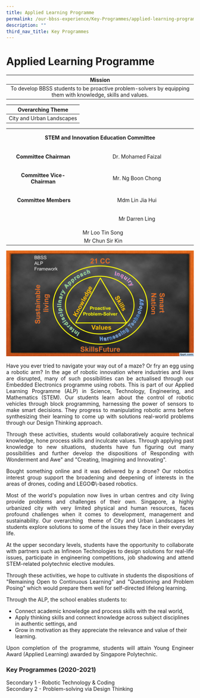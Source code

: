 ```yaml
---
title: Applied Learning Programme
permalink: /our-bbss-experience/Key-Programmes/applied-learning-programme/
description: ""
third_nav_title: Key Programmes
---
```

# Applied Learning Programme

| Mission       | 
|:--------------:|
| To develop BBSS students to be proactive problem-solvers by equipping them with knowledge, skills and values. |

| Overarching Theme       | 
|:--------------:|
| City and Urban Landscapes |

<table>
<tbody class="">
<tr class="">
<td class="" colspan="2" width="707">
<p class="" align="center"><strong class=""><span class="">STEM and Innovation Education Committee</span></strong></p>
</td>
</tr>
<tr class="">
<td class="" width="258">
<p class="" align="center"><strong class=""><span class="">Committee Chairman</span></strong></p>
</td>
<td class="" width="449">
<p class="" align="center"><span class="">Dr. Mohamed Faizal</span></p>
</td>
</tr>
<tr class="">
<td class="" width="258">
<p class="" align="center"><strong class=""><span class="">Committee Vice-Chairman</span></strong></p>
</td>
<td class="" width="449">
<p class="" align="center"><span class="">Mr. Ng Boon Chong</span></p>
</td>
</tr>
<tr class="">
<td class="" width="258">
<p class="" align="center"><span class="">&nbsp;</span><strong class="">Committee Members</strong></p>
</td>
<td class="" width="449">
<p class="" align="center"><span class="">Mdm Lin Jia Hui</span></p>
</td>
</tr>
<tr class="">
<td class="" width="258">
<p class="" align="center"><span class="">&nbsp;</span></p>
</td>
<td class="" width="449">
<p class="" align="center"><span class="">Mr Darren Ling</span></p>
</td>
</tr>
<tr>
<td>&nbsp;</td>
<td>Mr Loo Tin Song&nbsp;</td>
</tr>
<tr>
<td>&nbsp;</td>
<td>&nbsp;Mr Chun Sir Kin</td>
</tr>
</tbody>
</table>

![](/images/Our%20BBSS%20Experience/chart_for_ALP.jpg)

<p style="text-align: justify;">Have you ever tried to navigate your way out of a maze? Or fry an egg using a robotic arm? In the age of robotic innovation where industries and lives are disrupted, many of such possibilities can be actualised through our Embedded Electronics programme using robots. This is part of our Applied Learning Programme (ALP) in Science, Technology, Engineering, and Mathematics (STEM). Our students learn about the control of robotic vehicles through block programming, harnessing the power of sensors to make smart decisions. They progress to manipulating robotic arms before synthesizing their learning to come up with solutions real-world problems through our Design Thinking approach.</p>


<p style="text-align: justify;">Through these activities, students would collaboratively acquire technical knowledge, hone process skills and inculcate values. Through applying past knowledge to new situations, students have fun figuring out many possibilities and further develop the dispositions of Responding with Wonderment and Awe" and "Creating, Imagining and Innovating".</p>


<p style="text-align: justify;">Bought something online and it was delivered by a drone? Our robotics interest group support the broadening and deepening of interests in the areas of drones, coding and LEGO©\-based robotics.</p>

  
<p style="text-align: justify;">Most of the world's population now lives in urban centres and city living provide problems and challenges of their own. Singapore, a highly urbanized city with very limited physical and human resources, faces profound challenges when it comes to development, management and sustainability. Our overarching  theme of City and Urban Landscapes let students explore solutions to some of the issues they face in their everyday life.  </p>
  
<p style="text-align: justify;">At the upper secondary levels, students have the opportunity to collaborate with partners such as Infineon Technologies to design solutions for real-life issues, participate in engineering competitions, job shadowing and attend STEM-related polytechnic elective modules.  </p>
  
<p style="text-align: justify;">Through these activities, we hope to cultivate in students the dispositions of "Remaining Open to Continuous Learning" and "Questioning and Problem Posing" which would prepare them well for self-directed lifelong learning.  </p>
  
Through the ALP, the school enables students to:  

*   Connect academic knowledge and process skills with the real world,
*   Apply thinking skills and connect knowledge across subject disciplines in authentic settings, and
*   Grow in motivation as they appreciate the relevance and value of their learning.

<p style="text-align: justify;">Upon completion of the programme, students will attain Young Engineer Award (Applied Learning) awarded by Singapore Polytechnic.</p>
  

### **Key Programmes (2020-2021)**

Secondary 1 - Robotic Technology & Coding  
Secondary 2 - Problem-solving via Design Thinking